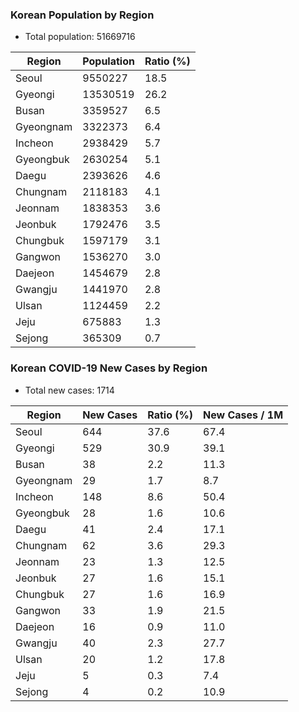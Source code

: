 ### Korean Population by Region

- Total population: 51669716

| Region    | Population | Ratio (%) |
| --------- | ---------- | --------- |
| Seoul     | 9550227    | 18.5      |
| Gyeongi   | 13530519   | 26.2      |
| Busan     | 3359527    | 6.5       |
| Gyeongnam | 3322373    | 6.4       |
| Incheon   | 2938429    | 5.7       |
| Gyeongbuk | 2630254    | 5.1       |
| Daegu     | 2393626    | 4.6       |
| Chungnam  | 2118183    | 4.1       |
| Jeonnam   | 1838353    | 3.6       |
| Jeonbuk   | 1792476    | 3.5       |
| Chungbuk  | 1597179    | 3.1       |
| Gangwon   | 1536270    | 3.0       |
| Daejeon   | 1454679    | 2.8       |
| Gwangju   | 1441970    | 2.8       |
| Ulsan     | 1124459    | 2.2       |
| Jeju      | 675883     | 1.3       |
| Sejong    | 365309     | 0.7       |

### Korean COVID-19 New Cases by Region

- Total new cases: 1714

| Region    | New Cases | Ratio (%) | New Cases / 1M |
| --------- | --------- | --------- | -------------- |
| Seoul     | 644       | 37.6      | 67.4           |
| Gyeongi   | 529       | 30.9      | 39.1           |
| Busan     | 38        | 2.2       | 11.3           |
| Gyeongnam | 29        | 1.7       | 8.7            |
| Incheon   | 148       | 8.6       | 50.4           |
| Gyeongbuk | 28        | 1.6       | 10.6           |
| Daegu     | 41        | 2.4       | 17.1           |
| Chungnam  | 62        | 3.6       | 29.3           |
| Jeonnam   | 23        | 1.3       | 12.5           |
| Jeonbuk   | 27        | 1.6       | 15.1           |
| Chungbuk  | 27        | 1.6       | 16.9           |
| Gangwon   | 33        | 1.9       | 21.5           |
| Daejeon   | 16        | 0.9       | 11.0           |
| Gwangju   | 40        | 2.3       | 27.7           |
| Ulsan     | 20        | 1.2       | 17.8           |
| Jeju      | 5         | 0.3       | 7.4            |
| Sejong    | 4         | 0.2       | 10.9           |
